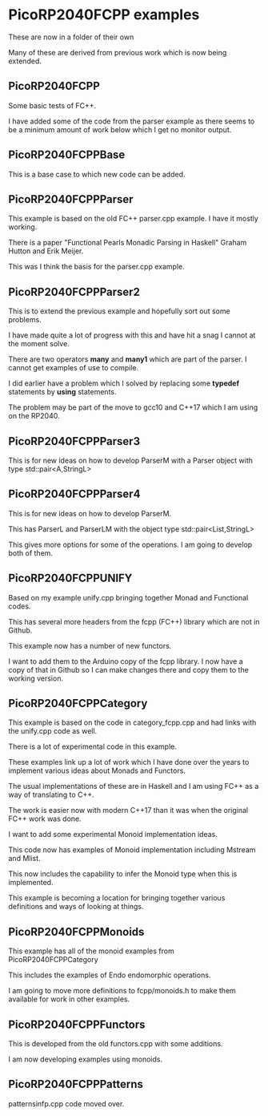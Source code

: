 # PicoRP2040FCPP examples

These are now in a folder of their own

Many of these are derived from previous work which is now being extended.

## PicoRP2040FCPP

Some basic tests of FC++.

I have added some of the code from the parser example as there seems to be a minimum amount of work below which I get no monitor output.

## PicoRP2040FCPPBase

This is a base case to which new code can be added.

## PicoRP2040FCPPParser

This example is based on the old FC++ parser.cpp example. I have it mostly working.

There is a paper "Functional Pearls Monadic Parsing in Haskell" Graham Hutton and Erik Meijer.

This was I think the basis for the parser.cpp example. 

## PicoRP2040FCPPParser2

This is to extend the previous example and hopefully sort out some problems.

I have made quite a lot of progress with this and have hit a snag I cannot at the moment solve.

There are two operators **many** and **many1** which are part of the parser. I cannot get examples of use to compile.

I did earlier have a problem which I solved by replacing some **typedef** statements by **using** statements.

The problem may be part of the move to gcc10 and C++17 which I am using on the RP2040.

## PicoRP2040FCPPParser3

This is for new ideas on how to develop ParserM with a Parser object with type std::pair<A,StringL>

## PicoRP2040FCPPParser4

This is for new ideas on how to develop ParserM.

This has ParserL and ParserLM with the object type std::pair<List<A>,StringL>

This gives more options for some of the operations. I am going to develop both of them.

## PicoRP2040FCPPUNIFY

Based on my example unify.cpp bringing together Monad and Functional codes.

This has several more headers from the fcpp (FC++) library which are not in Github.

This example now has a number of new functors. 

I want to add them to the Arduino copy of the fcpp library. I now have a copy of that in Github so I can make changes there and copy them to the working version.

## PicoRP2040FCPPCategory

This example is based on the code in category_fcpp.cpp and had links with the unify.cpp code as well.

There is a lot of experimental code in this example.

These examples link up a lot of work which I have done over the years to implement various ideas about Monads and Functors.

The usual implementations of these are in Haskell and I am using FC++ as a way of translating to C++.

The work is easier now with modern C++17 than it was when the original FC++ work was done.

I want to add some experimental Monoid implementation ideas.

This code now has examples of Monoid implementation including Mstream and Mlist<T>.

This now includes the capability to infer the Monoid type when this is implemented.

This example is becoming a location for bringing together various definitions and ways of looking at things.

## PicoRP2040FCPPMonoids

This example has all of the monoid examples from PicoRP2040FCPPCategory

This includes the examples of Endo endomorphic operations.

I am going to move more definitions to fcpp/monoids.h to make them available for work in other examples.

## PicoRP2040FCPPFunctors

This is developed from the old functors.cpp with some additions.

I am now developing examples using monoids.

## PicoRP2040FCPPPatterns

patternsinfp.cpp code moved over.

